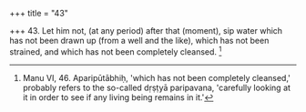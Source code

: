 +++
title = "43"

+++
43. Let him not, (at any period) after that (moment), sip water which has not been drawn up (from a well and the like), which has not been strained, and which has not been completely cleansed. [^21] 


[^21]:  Manu VI, 46. Aparipūtābhiḥ, 'which has not been completely cleansed,' probably refers to the so-called dṛṣṭyā paripavana, 'carefully looking at it in order to see if any living being remains in it.'
